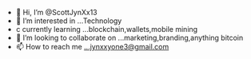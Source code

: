 - 👋 Hi, I’m @ScottJynXx13
- 👀 I’m interested in ...Technology 
-    c currently learning ...blockchain,wallets,mobile mining
- 💞️ I’m looking to collaborate on ...marketing,branding,anything bitcoin
- 📫 How to reach me ...jynxxyone3@gmail.com 

<!---
ScottJynXx13/ScottJynXx13 is a ✨ special ✨ repository because its `README.md` (this file) appears on your GitHub profile.
You can click the Preview link to take a look at your changes.
--->
